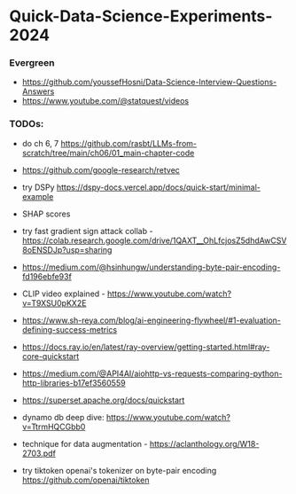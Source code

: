 # Quick-Data-Science-Experiments-2024

### Evergreen
* https://github.com/youssefHosni/Data-Science-Interview-Questions-Answers
* https://www.youtube.com/@statquest/videos

### TODOs:
* do ch 6, 7 https://github.com/rasbt/LLMs-from-scratch/tree/main/ch06/01_main-chapter-code
* https://github.com/google-research/retvec
* try DSPy https://dspy-docs.vercel.app/docs/quick-start/minimal-example
* SHAP scores

* try fast gradient sign attack collab - https://colab.research.google.com/drive/1QAXT__OhLfcjosZ5dhdAwCSV8oENSDJp?usp=sharing
* https://medium.com/@hsinhungw/understanding-byte-pair-encoding-fd196ebfe93f
* CLIP video explained - https://www.youtube.com/watch?v=T9XSU0pKX2E
* https://www.sh-reya.com/blog/ai-engineering-flywheel/#1-evaluation-defining-success-metrics
* https://docs.ray.io/en/latest/ray-overview/getting-started.html#ray-core-quickstart
* https://medium.com/@API4AI/aiohttp-vs-requests-comparing-python-http-libraries-b17ef3560559
* https://superset.apache.org/docs/quickstart
* dynamo db deep dive: https://www.youtube.com/watch?v=TtrmHQCGbb0
* technique for data augmentation - https://aclanthology.org/W18-2703.pdf
* try tiktoken openai's tokenizer on byte-pair encoding https://github.com/openai/tiktoken
